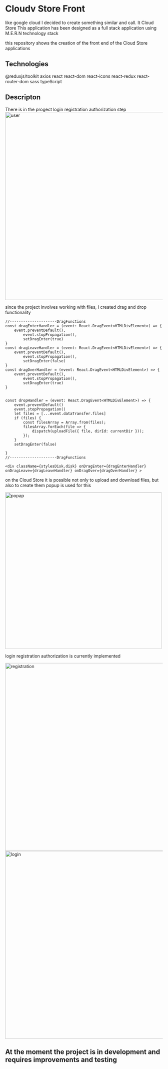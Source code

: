 # Cloudv Store Front

like google cloud I decided to create something similar and call. It Cloud Store
This application has been designed as a full stack application using M.E.R.N technology stack

this repository shows the creation of the front end of the Cloud Store
applications

## Technologies

@reduxjs/toolkit
axios
react
react-dom
react-icons
react-redux
react-router-dom
sass
typeScript

##  Descripton

There is in the progect  login registration authorization step
<img width="600" alt="user" src="https://github.com/user-attachments/assets/946eb2af-8dbe-4ff8-8747-b3d68b116c01">


since the project involves working with files, I created drag and drop functionality

    //---------------------DragFunctions
    const dragEnterHandler = (event: React.DragEvent<HTMLDivElement>) => {
        event.preventDefault(),
            event.stopPropagation(),
            setDragEnter(true)
    }
    const dragLeaveHandler = (event: React.DragEvent<HTMLDivElement>) => {
        event.preventDefault(),
            event.stopPropagation(),
            setDragEnter(false)
    }
    const dragOverHandler = (event: React.DragEvent<HTMLDivElement>) => {
        event.preventDefault(),
            event.stopPropagation(),
            setDragEnter(true)
    }


    const dropHandler = (event: React.DragEvent<HTMLDivElement>) => {
        event.preventDefault()
        event.stopPropagation()
        let files = [...event.dataTransfer.files]
        if (files) {
            const filesArray = Array.from(files);
            filesArray.forEach(file => {
                dispatch(uploadFile({ file, dirId: currentDir }));
            });
        }
        setDragEnter(false)

    }
    //---------------------DragFunctions

    <div className={stylesDisk.disk} onDragEnter={dragEnterHandler} onDragLeave={dragLeaveHandler} onDragOver={dragOverHandler} >

on the Cloud Store it is possible not only to upload and download files, but also to create them
popup is used for this

<img width="500" alt="popap" src="https://github.com/user-attachments/assets/b0fa67a2-c7e1-45db-a280-b52f1c8b477c">



login registration authorization is currently implemented

<img width="600 " alt="registration" src="https://github.com/user-attachments/assets/41e8fd59-1d65-4d78-8ace-755f2250263c">

<img width="600" alt="login" src="https://github.com/user-attachments/assets/361e1c15-4457-49cd-b275-a8c92cbc989e">

## At the moment the project is in development and requires improvements and testing


